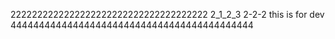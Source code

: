 2222222222222222222222222222222222222
2_1_2_3 2-2-2
this is for dev
4444444444444444444444444444444444444444444
